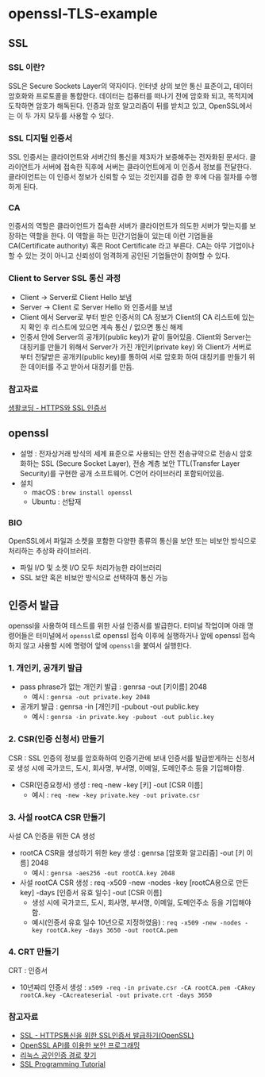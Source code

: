 # openssl-TLS-example

## SSL
### SSL 이란?
SSL은 Secure Sockets Layer의 약자이다. 인터넷 상의 보안 통신 표준이고, 데이터 암호화와 프로토콜을 통합한다. 
데이터는 컴퓨터를 떠나기 전에 암호화 되고, 목적지에 도착하면 암호가 해독된다. 
인증과 암호 알고리즘이 뒤를 받치고 있고, OpenSSL에서는 이 두 가지 모두를 사용할 수 있다.

### SSL 디지털 인증서
SSL 인증서는 클라이언트와 서버간의 통신을 제3자가 보증해주는 전자화된 문서다. 
클라이언트가 서버에 접속한 직후에 서버는 클라이언트에게 이 인증서 정보를 전달한다. 
클라이언트는 이 인증서 정보가 신뢰할 수 있는 것인지를 검증 한 후에 다음 절차를 수행하게 된다.

### CA
인증서의 역할은 클라이언트가 접속한 서버가 클라이언트가 의도한 서버가 맞는지를 보장하는 역할을 한다. 
이 역할을 하는 민간기업들이 있는데 이런 기업들을 CA(Certificate authority) 혹은 Root Certificate 라고 부른다. 
CA는 아무 기업이나 할 수 있는 것이 아니고 신뢰성이 엄격하게 공인된 기업들만이 참여할 수 있다.

### Client to Server SSL 통신 과정
* Client -> Server로 Client Hello 보냄
* Server -> Client 로 Server Hello 와 인증서를 보냄
* Client 에서 Server로 부터 받은 인증서의 CA 정보가 Client의 CA 리스트에 있는지 확인 후 리스트에 있으면 계속 통신 / 없으면 통신 해제
* 인증서 안에 Server의 공개키(public key)가 같이 들어있음. Client와 Server는 대칭키를 만들기 위해서 Server가 가진 개인키(private key) 와
Client가 서버로 부터 전달받은 공개키(public key)를 통하여 서로 암호화 하여 대칭키를 만들기 위한 데이터를 주고 받아서 대칭키를 만듬.

### 참고자료
[생활코딩 - HTTPS와 SSL 인증서](https://opentutorials.org/course/228/4894)

## openssl
* 설명 : 전자상거래 방식의 세계 표준으로 사용되는 안전 전송규약으로 전송시 암호화하는 SSL (Secure Socket Layer), 
전송 계층 보안 TTL(Transfer Layer Security)를 구현한 공개 소프트웨어. C언어 라이브러리 포함되어있음. 
* 설치 
    - macOS : `brew install openssl`
    - Ubuntu : 선탑재

### BIO
OpenSSL에서 파일과 소켓을 포함한 다양한 종류의 통신을 보안 또는 비보안 방식으로 처리하는 추상화 라이브러리.
* 파일 I/O 및 소켓 I/O 모두 처리가능한 라이브러리
* SSL 보안 혹은 비보안 방식으로 선택하여 통신 가능

## 인증서 발급
openssl을 사용하여 테스트를 위한 사설 인증서를 발급한다. 터미널 작업이며 아래 명령어들은 터미널에서 `openssl`로 openssl 접속 이후에 실행하거나
앞에 openssl 접속하지 않고 사용할 시에 명령어 앞에 `openssl`을 붙여서 실행한다.

### 1. 개인키, 공개키 발급
* pass phrase가 없는 개인키 발급 : genrsa -out [키이름] 2048 
    - 예시 : `genrsa -out private.key 2048`
* 공개키 발급 : genrsa -in [개인키] -pubout -out public.key
    - 예시 : `genrsa -in private.key -pubout -out public.key`

### 2. CSR(인증 신청서) 만들기
CSR : SSL 인증의 정보를 암호화하여 인증기관에 보내 인증서를 발급받게하는 신청서로 생성 시에 국가코드, 도시, 회사명, 부서명, 이메일, 도메인주소 등을 기입해야함.
* CSR(인증요청서) 생성 : req -new -key [키] -out [CSR 이름]
    - 예시 : `req -new -key private.key -out private.csr`

### 3. 사설 rootCA CSR 만들기
사설 CA 인증을 위한 CA 생성
* rootCA CSR을 생성하기 위한 key 생성 : genrsa [암호화 알고리즘] -out [키 이름] 2048
    - 예시 : `genrsa -aes256 -out rootCA.key 2048`
* 사설 rootCA CSR 생성 : req -x509 -new -nodes -key [rootCA용으로 만든 key] -days [인증서 유효 일수] -out [CSR 이름]
    - 생성 시에 국가코드, 도시, 회사명, 부서명, 이메일, 도메인주소 등을 기입해야함.
    - 예시(인증서 유효 일수 10년으로 지정하였음) : `req -x509 -new -nodes -key rootCA.key -days 3650 -out rootCA.pem`
    
### 4. CRT 만들기
CRT : 인증서
* 10년짜리 인증서 생성 : `x509 -req -in private.csr -CA rootCA.pem -CAkey rootCA.key -CAcreateserial -out private.crt -days 3650`

### 참고자료
* [SSL - HTTPS통신을 위한 SSL인증서 발급하기(OpenSSL)](https://namjackson.tistory.com/24)
* [OpenSSL API를 이용한 보안 프로그래밍](http://hasu0707.nflint.com/xe/index.php?mid=development_lib&document_srl=382)
* [리눅스 공인인증 경로 찾기](https://serverfault.com/questions/62496/ssl-certificate-location-on-unix-linux)
* [SSL Programming Tutorial](https://tribal1012.tistory.com/213)
